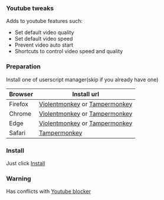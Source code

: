 ### Youtube tweaks

Adds to youtube features such:
- Set default video quality
- Set default video speed
- Prevent video auto start
- Shortcuts to control video speed and quality

### Preparation

Install one of userscript manager(skip if you already have one)

| Browser | Install url |
|---------|-------------|
| Firefox | [Violentmonkey](https://addons.mozilla.org/en-US/firefox/addon/violentmonkey/) or [Tampermonkey](https://addons.mozilla.org/ru/firefox/addon/tampermonkey/) |
| Chrome  | [Violentmonkey](https://chrome.google.com/webstore/detail/violentmonkey/jinjaccalgkegednnccohejagnlnfdag) or [Tampermonkey](https://chrome.google.com/webstore/detail/tampermonkey/dhdgffkkebhmkfjojejmpbldmpobfkfo) |
| Edge    | [Violentmonkey](https://microsoftedge.microsoft.com/addons/detail/violentmonkey/eeagobfjdenkkddmbclomhiblgggliao) or [Tampermonkey](https://microsoftedge.microsoft.com/addons/detail/violentmonkey/eeagobfjdenkkddmbclomhiblgggliao) |
| Safari  | [Tampermonkey](https://www.tampermonkey.net/?ext=dhdg&browser=safari) |

### Install

Just click [Install](../../dist/youtube-tweaks.user.js?raw=true)

### Warning
 
Has conflicts with [Youtube blocker](../projects/youtube-blocker#readme)

